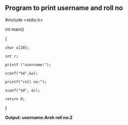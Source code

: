 ## Program to print username and roll no

#include <stdio.h>

int main() 

{

    char u[20];
    
    int r;
    
    printf ("username:");
    
    scanf("%d",&u);
    
    printf("roll no:");
    
    scanf("%d", &r);
    
    return 0;
    
}

**Output: username:Arsh
          roll no:2**
